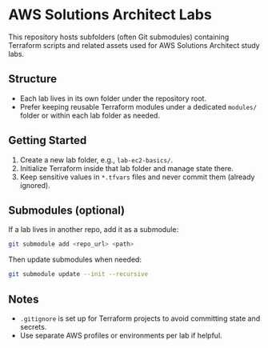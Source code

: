 # AWS Solutions Architect Labs

This repository hosts subfolders (often Git submodules) containing Terraform scripts and related assets used for AWS Solutions Architect study labs.

## Structure
- Each lab lives in its own folder under the repository root.
- Prefer keeping reusable Terraform modules under a dedicated `modules/` folder or within each lab folder as needed.

## Getting Started
1. Create a new lab folder, e.g., `lab-ec2-basics/`.
2. Initialize Terraform inside that lab folder and manage state there.
3. Keep sensitive values in `*.tfvars` files and never commit them (already ignored).

## Submodules (optional)
If a lab lives in another repo, add it as a submodule:

```bash
git submodule add <repo_url> <path>
```

Then update submodules when needed:

```bash
git submodule update --init --recursive
```

## Notes
- `.gitignore` is set up for Terraform projects to avoid committing state and secrets.
- Use separate AWS profiles or environments per lab if helpful.

